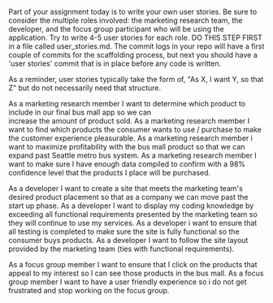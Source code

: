 Part of your assignment today is to write your own user stories. Be sure to consider the multiple roles involved: the marketing research team, the developer, and the focus group participant who will be using the application. Try to write 4-5 user stories for each role. DO THIS STEP FIRST in a file called user_stories.md. The commit logs in your repo will have a first couple of commits for the scaffolding process, but next you should have a 'user stories' commit that is in place before any code is written.

As a reminder, user stories typically take the form of, "As X, I want Y, so that Z" but do not necessarily need that structure.

As a marketing research member I want to determine which product to include in our final bus mall app so we can  
increase the 
amount of product sold. As a marketing research member I want to find which products the consumer wants to use / 
purchase to make the customer experience pleasurable. As a marketing research member i want to maximize profitability with the bus mall product so that we can expand past Seattle metro bus system. As a marketing research member I want to make sure I have enough data compiled to confirm with a 98% confidence level that the products I place will be purchased.

As a developer I want to create a site that meets the marketing team's desired product placement so that as a company
 we can move past the start up phase. As a developer I want to display my coding knowledge by exceeding all functional requirements presented by the marketing team so they will continue to use my services. As a developer i want to ensure that all testing is completed to make sure the site is fully functional so the consumer buys products. As a developer I want to follow the site layout provided by the marketing team (ties with functional requirements).

As a focus group member I want to ensure that I click on the products that appeal to my interest so I can see those products in the bus mall. As a focus group member I want to have a user friendly experience so i do not get frustrated and stop working on the focus group.
